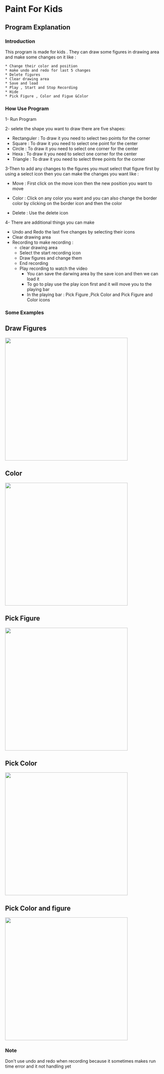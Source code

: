 # Paint For Kids
## Program Explanation
### Introduction
This program is made for kids . They can draw some figures in drawing area and make some changes on it like :
```
* Change their color and position
* make undo and redo for last 5 changes
* Delete figures
* Clear drawing area
* Save and load
* Play , Start and Stop Recording
* Hide
* Pick Figure , Color and Figue &Color
```
### How Use Program

1- Run Program

2- selete the shape you want to draw there are five shapes:
   - Rectanguler : To draw it you need to select two points for the corner
   - Square      : To draw it you need to select one point for the center
   - Circle      : To draw it you need to select one corner for the center
   - Hexa        : To draw it you need to select one corner for the center
   - Triangle    : To draw it you need to select three points for the corner

3-Then to add any changes to the figures you must select that figure first by using a select icon then you can make the changes you want like : 
 - Move   : First click on the move icon then the new position you want to move
 - Color  : Click on any color you want and you can also change the border color by clicking on the border icon and  then the color 
 
- Delete : Use the delete icon

4- There are additional things you can make 
 - Undo and Redo the last five changes by selecting their icons
 - Clear drawing area 
 - Recording to make recording :
   - clear drawing area
   - Select the start recording icon 
   - Draw figures and change them
   - End recording 
   - Play recording to watch the video
     - You can save the darwing area by the save icon and then we can load it
     - To go to play use the play icon first and it will move you to the playing bar
     - In the  playing bar : Pick Figure ,Pick Color and Pick Figure and Color icons 

 ### Some Examples 
 
## Draw Figures
<img src="https://github.com/Nesma-Osama/Process-Scheduler-/assets/128908402/a538c43e-00f7-429d-883c-b4de8e429a24" width="400"/>

## Color

<img src="https://github.com/Nesma-Osama/Process-Scheduler-/assets/128908402/a72b7602-8e67-4b96-98c3-8fecf7316ff2"  width="400"/>

## Pick Figure

<img src="https://github.com/Nesma-Osama/Process-Scheduler-/assets/128908402/beb970d4-9343-447e-a273-d4ccbc7a71c3" width="400"/> 

## Pick Color

<img src="https://github.com/Nesma-Osama/Process-Scheduler-/assets/128908402/584bd397-02b7-45e9-923e-0241bff4fdf5" width="400"/> 

## Pick Color and figure

<img src="https://github.com/Nesma-Osama/Process-Scheduler-/assets/128908402/8bb7e598-e9c1-48a1-963c-56773686f1a6" width="400"/> 

### Note 
 Don't use undo and redo when recording because it sometimes makes run time error and it not handling yet
